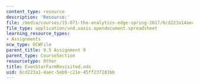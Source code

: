 ```yaml
---
content_type: resource
description: 'Resource:'
file: /media/courses/15-071-the-analytics-edge-spring-2017/6cd223a14aec5eb0c21e45ff237283bb_EvenStarFarmRevisited.ods
file_type: application/vnd.oasis.opendocument.spreadsheet
learning_resource_types:
- Assignments
ocw_type: OCWFile
parent_title: 9.5 Assignment 9
parent_type: CourseSection
resourcetype: Other
title: EvenStarFarmRevisited.ods
uid: 6cd223a1-4aec-5eb0-c21e-45ff237283bb
---
```

